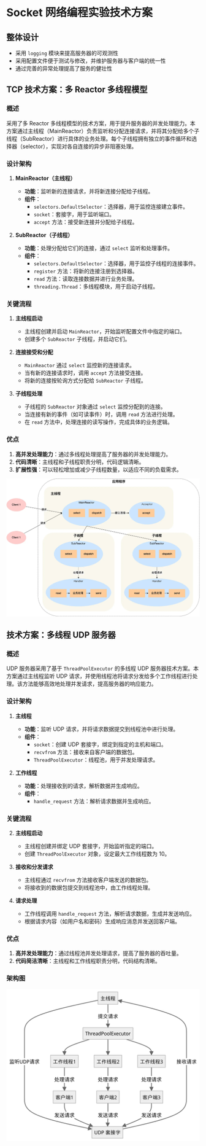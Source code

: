 # Socket 网络编程实验技术方案

## 整体设计

- 采用 `logging` 模块来提高服务器的可观测性
- 采用配置文件便于测试与修改，并维护服务器与客户端的统一性
- 通过完善的异常处理提高了服务的健壮性

## TCP 技术方案：多 Reactor 多线程模型

### 概述

采用了多 Reactor 多线程模型的技术方案，用于提升服务器的并发处理能力。本方案通过主线程（MainReactor）负责监听和分配连接请求，并将其分配给多个子线程（SubReactor）进行具体的业务处理。每个子线程拥有独立的事件循环和选择器（selector），实现对各自连接的异步非阻塞处理。

### 设计架构

1. **MainReactor（主线程）**
    - **功能**：监听新的连接请求，并将新连接分配给子线程。
    - **组件**：
      - `selectors.DefaultSelector`：选择器，用于监控连接建立事件。
      - `socket`：套接字，用于监听端口。
      - `accept` 方法：接受新连接并分配给子线程。

2. **SubReactor（子线程）**
    - **功能**：处理分配给它们的连接，通过 `select` 监听和处理事件。
    - **组件**：
      - `selectors.DefaultSelector`：选择器，用于监控子线程的连接事件。
      - `register` 方法：将新的连接注册到选择器。
      - `read` 方法：读取连接数据并进行业务处理。
      - `threading.Thread`：多线程模块，用于启动子线程。

### 关键流程

1. **主线程启动**
    - 主线程创建并启动 `MainReactor`，开始监听配置文件中指定的端口。
    - 创建多个 `SubReactor` 子线程，并启动它们。

2. **连接接受和分配**
    - `MainReactor` 通过 `select` 监控新的连接请求。
    - 当有新的连接请求时，调用 `accept` 方法接受连接。
    - 将新的连接按轮询方式分配给 `SubReactor` 子线程。

3. **子线程处理**
    - 子线程的 `SubReactor` 对象通过 `select` 监控分配到的连接。
    - 当连接有新的事件（如可读事件）时，调用 `read` 方法进行处理。
    - 在 `read` 方法中，处理连接的读写操作，完成具体的业务逻辑。

### 优点

1. **高并发处理能力**：通过多线程处理提高了服务器的并发处理能力。
2. **代码清晰**：主线程和子线程职责分明，代码逻辑清晰。
3. **扩展性强**：可以轻松增加或减少子线程数量，以适应不同的负载需求。

![架构图](image.png)

## 技术方案：多线程 UDP 服务器

### 概述

UDP 服务器采用了基于 `ThreadPoolExecutor` 的多线程 UDP 服务器技术方案。本方案通过主线程监听 UDP 请求，并使用线程池将请求分发给多个工作线程进行处理。该方法能够高效地处理并发请求，提高服务器的响应能力。

### 设计架构

1. **主线程**
    - **功能**：监听 UDP 请求，并将请求数据提交到线程池中进行处理。
    - **组件**：
        - `socket`：创建 UDP 套接字，绑定到指定的主机和端口。
        - `recvfrom` 方法：接收来自客户端的数据包。
        - `ThreadPoolExecutor`：线程池，用于并发处理请求。

2. **工作线程**
    - **功能**：处理接收到的请求，解析数据并生成响应。
    - **组件**：
        - `handle_request` 方法：解析请求数据并生成响应。

### 关键流程

2. **主线程启动**
    - 主线程创建并绑定 UDP 套接字，开始监听指定的端口。
    - 创建 `ThreadPoolExecutor` 对象，设定最大工作线程数为 10。

3. **接收和分发请求**
    - 主线程通过 `recvfrom` 方法接收客户端发送的数据包。
    - 将接收到的数据包提交到线程池中，由工作线程处理。

4. **请求处理**
    - 工作线程调用 `handle_request` 方法，解析请求数据，生成并发送响应。
    - 根据请求内容（如用户名和密码）生成响应消息并发送回客户端。

### 优点

1. **高并发处理能力**：通过线程池并发处理请求，提高了服务器的吞吐量。
2. **代码简洁清晰**：主线程和工作线程职责分明，代码结构清晰。

### 架构图

![udp_server](<Untitled diagram-2024-06-04-035419.png>)
